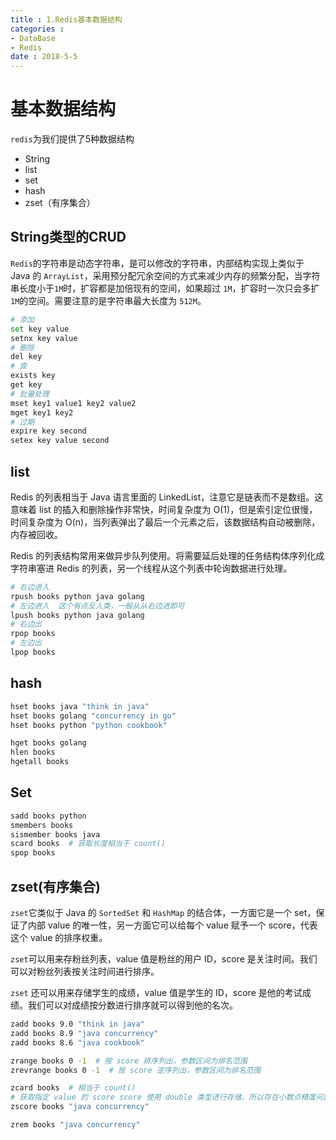 ```yaml
---
title : 1.Redis基本数据结构
categories : 
- DataBase
- Redis
date : 2018-5-5
---
```


# 基本数据结构

`redis`为我们提供了5种数据结构

- String
- list
- set
- hash
- zset（有序集合）

## String类型的CRUD

`Redis`的字符串是动态字符串，是可以修改的字符串，内部结构实现上类似于 Java 的 `ArrayList`，采用预分配冗余空间的方式来减少内存的频繁分配，当字符串长度小于` 1M `时，扩容都是加倍现有的空间，如果超过 `1M`，扩容时一次只会多扩 `1M`的空间。需要注意的是字符串最大长度为 `512M`。

```bash
# 添加
set key value
setnx key value
# 删除
del key
# 查
exists key
get key
# 批量处理
mset key1 value1 key2 value2
mget key1 key2 
# 过期
expire key second
setex key value second
```

## list

Redis 的列表相当于 Java 语言里面的 LinkedList，注意它是链表而不是数组。这意味着 list 的插入和删除操作非常快，时间复杂度为 O(1)，但是索引定位很慢，时间复杂度为 O(n)，当列表弹出了最后一个元素之后，该数据结构自动被删除，内存被回收。

Redis 的列表结构常用来做异步队列使用。将需要延后处理的任务结构体序列化成字符串塞进 Redis 的列表，另一个线程从这个列表中轮询数据进行处理。

```bash
# 右边进入
rpush books python java golang
# 左边进入  这个有点反人类，一般从从右边进即可
lpush books python java golang
# 右边出
rpop books
# 左边出
lpop books
```

## hash

```bash
hset books java "think in java"
hset books golang "concurrency in go"
hset books python "python cookbook"

hget books golang
hlen books
hgetall books
```

## Set

```bash
sadd books python
smembers books
sismember books java
scard books  # 获取长度相当于 count()
spop books
```

## zset(有序集合)

`zset`它类似于 Java 的 `SortedSet` 和 `HashMap` 的结合体，一方面它是一个 set，保证了内部 value 的唯一性，另一方面它可以给每个 value 赋予一个 score，代表这个 value 的排序权重。

`zset`可以用来存粉丝列表，value 值是粉丝的用户 ID，score 是关注时间。我们可以对粉丝列表按关注时间进行排序。

`zset` 还可以用来存储学生的成绩，value 值是学生的 ID，score 是他的考试成绩。我们可以对成绩按分数进行排序就可以得到他的名次。

```bash
zadd books 9.0 "think in java"
zadd books 8.9 "java concurrency"
zadd books 8.6 "java cookbook"

zrange books 0 -1  # 按 score 排序列出，参数区间为排名范围
zrevrange books 0 -1  # 按 score 逆序列出，参数区间为排名范围

zcard books  # 相当于 count()
# 获取指定 value 的 score score 使用 double 类型进行存储，所以存在小数点精度问题
zscore books "java concurrency" 

zrem books "java concurrency"
```

